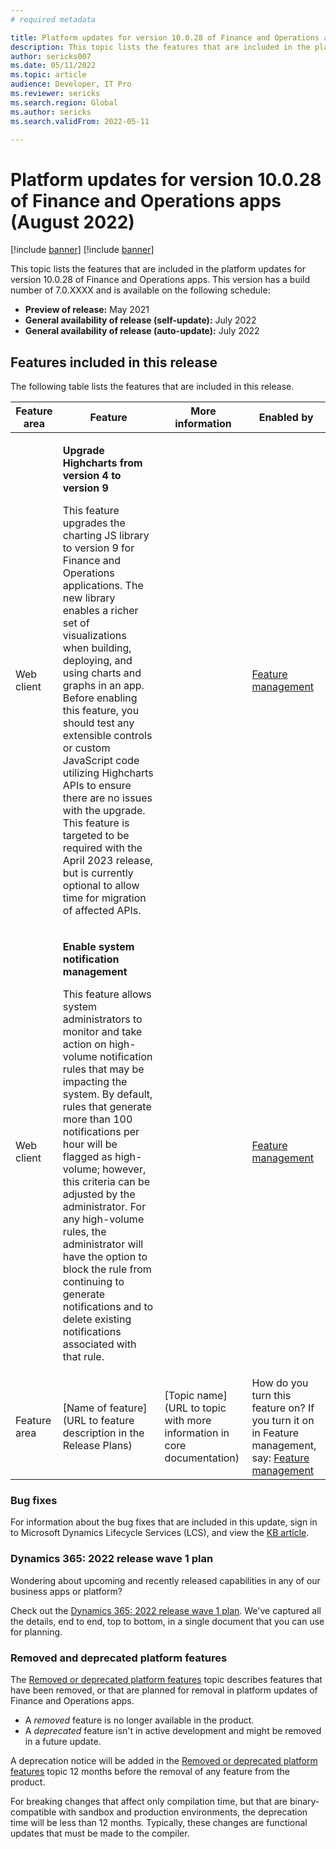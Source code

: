 ```yaml
---
# required metadata

title: Platform updates for version 10.0.28 of Finance and Operations apps (August 2022)
description: This topic lists the features that are included in the platform updates for version 10.0.28 of Finance and Operations apps.
author: sericks007
ms.date: 05/11/2022
ms.topic: article
audience: Developer, IT Pro
ms.reviewer: sericks
ms.search.region: Global
ms.author: sericks
ms.search.validFrom: 2022-05-11

---
```

# Platform updates for version 10.0.28 of Finance and Operations apps (August 2022)

[!include [banner](../includes/banner.md)]
[!include [banner](../includes/preview-banner.md)]

This topic lists the features that are included in the platform updates for version 10.0.28 of Finance and Operations apps. This version has a build number of 7.0.XXXX and is available on the following schedule:

- **Preview of release:** May 2021
- **General availability of release (self-update):** July 2022
- **General availability of release (auto-update):** July 2022

## Features included in this release

The following table lists the features that are included in this release.

| Feature area    | Feature | More information | Enabled by |
|-----------------|---------|------------------|---------------------------|
| Web client | <p>**Upgrade Highcharts from version 4 to version 9**</p><p>This feature upgrades the charting JS library to version 9 for Finance and Operations applications. The new library enables a richer set of visualizations when building, deploying, and using charts and graphs in an app. Before enabling this feature, you should test any extensible controls or custom JavaScript code utilizing Highcharts APIs to ensure there are no issues with the upgrade. This feature is targeted to be required with the April 2023 release, but is currently optional to allow time for migration of affected APIs.</p> |  | [Feature management](../../fin-ops/get-started/feature-management/feature-management-overview.md) |
| Web client  | <p>**Enable system notification management**</p><p>This feature allows system administrators to monitor and take action on high-volume notification rules that may be impacting the system. By default, rules that generate more than 100 notifications per hour will be flagged as high-volume; however, this criteria can be adjusted by the administrator. For any high-volume rules, the administrator will have the option to block the rule from continuing to generate notifications and to delete existing notifications associated with that rule.</p>  |   | [Feature management](../../fin-ops/get-started/feature-management/feature-management-overview.md)   |
| Feature area  | [Name of feature](URL to feature description in the Release Plans)  | [Topic name](URL to topic with more information in core documentation)  | How do you turn this feature on? If you turn it on in Feature management, say: [Feature management](../../fin-ops/get-started/feature-management/feature-management-overview.md)   |

### Bug fixes

For information about the bug fixes that are included in this update, sign in to Microsoft Dynamics Lifecycle Services (LCS), and view the [KB article](https://lcs.dynamics.com/).

### Dynamics 365: 2022 release wave 1 plan

Wondering about upcoming and recently released capabilities in any of our business apps or platform?

Check out the [Dynamics 365: 2022 release wave 1 plan](/dynamics365-release-plan/2022wave1/). We've captured all the details, end to end, top to bottom, in a single document that you can use for planning.

### Removed and deprecated platform features

The [Removed or deprecated platform features](removed-deprecated-features-platform-updates.md) topic describes features that have been removed, or that are planned for removal in platform updates of Finance and Operations apps.

- A *removed* feature is no longer available in the product.
- A *deprecated* feature isn't in active development and might be removed in a future update.

A deprecation notice will be added in the [Removed or deprecated platform features](removed-deprecated-features-platform-updates.md) topic 12 months before the removal of any feature from the product.

For breaking changes that affect only compilation time, but that are binary-compatible with sandbox and production environments, the deprecation time will be less than 12 months. Typically, these changes are functional updates that must be made to the compiler.
